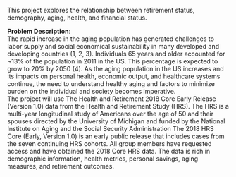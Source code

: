 This project explores the relationship between retirement status, demography, aging, health, and financial status.  

**Problem Description**:  
The rapid increase in the aging population has generated challenges to labor supply and social economical sustainability in many developed and developing countries (1, 2, 3). Individuals 65 years and older accounted for ~13% of the population in 2011 in the US. This percentage is expected to grow to 20% by 2050 (4). As the aging population in the US increases and its impacts on personal health, economic output, and healthcare systems continue, the need to understand healthy aging and factors to minimize burden on the individual and society becomes imperative.  
The project will use The Health and Retirement 2018 Core Early Release (Version 1.0) data from the Health and Retirement Study (HRS). The HRS is a multi-year longitudinal study of Americans over the age of 50 and their spouses directed by the University of Michigan and funded by the National Institute on Aging and the Social Security Administration The 2018 HRS Core (Early, Version 1.0) is an early public release that includes cases from the seven continuing HRS cohorts.  All group members have requested access and have obtained the 2018 Core HRS data. The data is rich in demographic information, health metrics, personal savings, aging measures, and retirement outcomes. 
